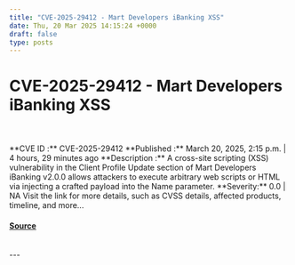 ```yaml
---
title: "CVE-2025-29412 - Mart Developers iBanking XSS"
date: Thu, 20 Mar 2025 14:15:24 +0000
draft: false
type: posts
---
```

# CVE-2025-29412 - Mart Developers iBanking XSS

<br/>

<br/>
**CVE ID :** CVE-2025-29412  
**Published :** March 20, 2025, 2:15 p.m. | 4 hours, 29 minutes ago  
**Description :** A cross-site scripting (XSS) vulnerability in the Client Profile Update section of Mart Developers iBanking v2.0.0 allows attackers to execute arbitrary web scripts or HTML via injecting a crafted payload into the Name parameter.  
**Severity:** 0.0 | NA  
Visit the link for more details, such as CVSS details, affected products, timeline, and more...

#### [Source](https://cvefeed.io/vuln/detail/CVE-2025-29412)

<br/>
---
